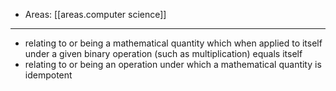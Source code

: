 
- Areas: [[areas.computer science]]

---

- relating to or being a mathematical quantity which when applied to itself under a given binary operation (such as multiplication) equals itself
- relating to or being an operation under which a mathematical quantity is idempotent

